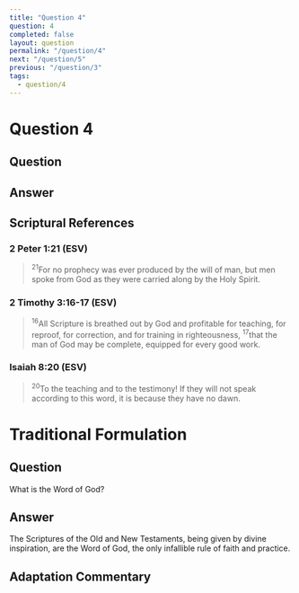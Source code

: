 ```yaml
---
title: "Question 4"
question: 4
completed: false
layout: question
permalink: "/question/4"
next: "/question/5"
previous: "/question/3"
tags:
  - question/4
---
```

# Question 4

## Question


## Answer


## Scriptural References
### 2 Peter 1:21 (ESV)
> <sup>21</sup>For no prophecy was ever produced by the will of man, but men spoke from God as they were carried along by the Holy Spirit.

### 2 Timothy 3:16-17 (ESV)
> <sup>16</sup>All Scripture is breathed out by God and profitable for teaching, for reproof, for correction, and for training in righteousness,
> <sup>17</sup>that the man of God may be complete, equipped for every good work.

### Isaiah 8:20 (ESV)
> <sup>20</sup>To the teaching and to the testimony! If they will not speak according to this word, it is because they have no dawn.

# Traditional Formulation
## Question
What is the Word of God?

## Answer
The Scriptures of the Old and New Testaments, being given by divine inspiration, are the Word of God, the only infallible rule of faith and practice.

## Adaptation Commentary
